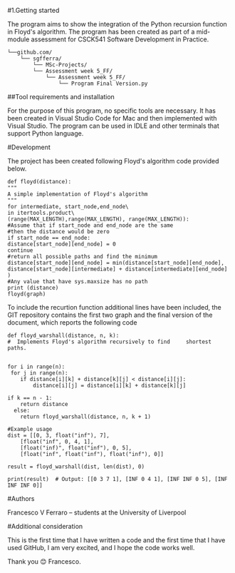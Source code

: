 #1.Getting started

The program aims to show the integration of the Python recursion function in Floyd's algorithm. The program has been created as part of a mid-module assessment for CSCK541 Software Development in Practice. 

   	└──github.com/
    	└── sgfferra/
        	└── MSc-Projects/
            └── Assessment week 5_FF/
                └── Assessment week 5_FF/
                    └── Program Final Version.py

##Tool requirements and installation

For the purpose of this program, no specific tools are necessary. It has been created in Visual Studio Code for Mac and then implemented with Visual Studio. The program can be used in IDLE and other terminals that support Python language.

#Development

The project has been created following Floyd's algorithm code provided below.

	def floyd(distance):
	"""
	A simple implementation of Floyd's algorithm
	"""
	for intermediate, start_node,end_node\
	in itertools.product\
	(range(MAX_LENGTH),range(MAX_LENGTH), range(MAX_LENGTH)):
	#Assume that if start_node and end_node are the same
	#then the distance would be zero
	if start_node == end_node:
	distance[start_node][end_node] = 0
	continue
	#return all possible paths and find the minimum
	distance[start_node][end_node] = min(distance[start_node][end_node],
	distance[start_node][intermediate] + distance[intermediate][end_node] )
	#Any value that have sys.maxsize has no path
	print (distance)
	floyd(graph)

To include the recurtion function additional lines have been included, the GIT repository contains the first two graph and the final version of the document, which reports the following code

	def floyd_warshall(distance, n, k):
   	#  Implements Floyd's algorithm recursively to find 	shortest paths.


	for i in range(n):
     for j in range(n):
        if distance[i][k] + distance[k][j] < distance[i][j]:
            distance[i][j] = distance[i][k] + distance[k][j]
                
    if k == n - 1:
        return distance
	  else:
        return floyd_warshall(distance, n, k + 1)

	#Example usage
	dist = [[0, 3, float("inf"), 7],
        [float("inf", 0, 4, 1],
        [float("inf)", float("inf"), 0, 5],
        [float("inf", float("inf"), float("inf"), 0]]

	result = floyd_warshall(dist, len(dist), 0)

	print(result)  # Output: [[0 3 7 1], [INF 0 4 1], [INF INF 0 5], [INF INF INF 0]]

#Authors

Francesco V Ferraro – students at the University of Liverpool

#Additional consideration

This is the first time that I have written a code and the first time that I have used GitHub, I am very excited, and I hope the code works well.

Thank you 😊 
Francesco.
